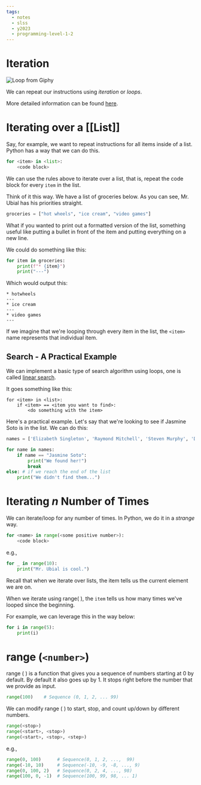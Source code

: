 ```yaml
---
tags:
  - notes
  - slss
  - y2023
  - programming-level-1-2
---
```

# Iteration

![Loop from Giphy](https://media1.giphy.com/media/6HsjDOBPwY1eIS6kE0/giphy.gif?cid=ecf05e47u4wu0hvl9m1juhmryx7t9tw7httc7qnwe9k8shyg&ep=v1_gifs_search&rid=giphy.gif&ct=g)

We can repeat our instructions using *iteration* or *loops*.

More detailed information can be found [here](https://runestone.academy/ns/books/published/thinkcspy/Strings/TraversalandtheforLoopByItem.html). 

# Iterating over a [[List]]

Say, for example, we want to repeat instructions for all items inside of a list. Python has a way that we can do this.

```python
for <item> in <list>:
	<code block>
```

We can use the rules above to iterate over a list, that is, repeat the code block for every `item` in the list.

Think of it this way. We have a list of groceries below. As you can see, Mr. Ubial has his priorities straight.

```python
groceries = ["hot wheels", "ice cream", "video games"]
```

What if you wanted to print out a formatted version of the list, something useful like putting a bullet in front of the item and putting everything on a new line.

We could do something like this:

```python
for item in groceries:
	print(f"* {item}")
	print("---")
```

Which would output this:

```console
* hotwheels
---
* ice cream
---
* video games
---
```

If we imagine that we're looping through every item in the list, the `<item>` name represents that individual item.
## Search - A Practical Example

We can implement a basic type of search algorithm using loops, one is called [linear search](https://en.wikipedia.org/wiki/Linear_search).

It goes something like this:

```pseudocodeish
for <item> in <list>:
	if <item> == <item you want to find>:
		<do something with the item>
```

Here's a practical example. Let's say that we're looking to see if Jasmine Soto is in the list. We can do this:

```python
names = ['Elizabeth Singleton', 'Raymond Mitchell', 'Steven Murphy', 'Daniel Terry', 'Glenn Fisher', 'Jasmine Soto', 'Deborah Hicks', 'Beverly Ryan', 'Jason Smith', 'Jason Washington']

for name in names:
	if name == "Jasmine Soto":
		print("We found her!")
		break
else: # if we reach the end of the list
	print("We didn't find them...")
```

# Iterating *n* Number of Times

We can iterate/loop for any number of times.
In Python, we do it in a *strange* way.

```python
for <name> in range(<some positive number>):
	<code block>
```

e.g.,

```python
for _ in range(10):
	print("Mr. Ubial is cool.")
```

Recall that when we iterate over lists, the item tells us the current element we are on.

When we iterate using range( ), the `item` tells us how many times we've looped since the beginning.

For example, we can leverage this in the way below:

```python 
for i in range(5):
	print(i)
```

# range (`<number>`)

range ( ) is a function that gives you a sequence of numbers starting at 0 by default. By default it also goes up by 1. It stops right before the number that we provide as input.

```python
range(100)    # Sequence (0, 1, 2, ... 99)

```

We can modify range ( ) to start, stop, and count up/down by different numbers.

```python
range(<stop>)
range(<start>, <stop>)
range(<start>, <stop>, <step>)
```

e.g.,

```python
range(0, 100)      # Sequence(0, 1, 2, ...,  99)
range(-10, 10)     # Sequence(-10, -9, -8, ..., 9)
range(0, 100, 2)   # Sequence(0, 2, 4, ..., 98)
range(100, 0, -1)  # Sequence(100, 99, 98, ... 1)
```